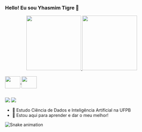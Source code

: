 ### Hello! Eu sou Yhasmim Tigre 🐯

<div align="center">
  <a href="https://github.com/YhasmimTigre">
  <img height="180em" src="https://github-readme-stats.vercel.app/api?username=YhasmimTigre&show_icons=true&theme=dracula&include_all_commits=true&count_private=true"/>
  <img height="180em" src="https://github-readme-stats.vercel.app/api/top-langs/?username=YhasmimTigre&layout=compact&langs_count=7&theme=dracula"/>
</div>
<div style="display: inline_block"><br>
  <img align="center" height="40" width="50" src="https://cdn.jsdelivr.net/gh/devicons/devicon/icons/python/python-original.svg">
  <img align="center" height="40" width="50" src="https://cdn.jsdelivr.net/gh/devicons/devicon/icons/c/c-original.svg" />
  
</div>
  
 ##
  
 </div>
  
  <a href = "mailto:yhasmimtigre@gmail.com"><img src="https://img.shields.io/badge/Gmail-D14836?style=for-the-badge&logo=gmail&logoColor=white" target="_blank"></a>
  <a href="https://www.linkedin.com/in/yhasmim-tigre-1696701a1/" target="_blank"><img src="https://img.shields.io/badge/-LinkedIn-%230077B5?style=for-the-badge&logo=linkedin&logoColor=white" target="_blank"></a> 

  * 🤖 Estudo Ciência de Dados e Inteligência Artificial na UFPB
  * 🦾 Estou aqui para aprender e dar o meu melhor! 

![Snake animation](https://github.com/YhasmimTigre/YhasmimTigre/blob/output/github-contribution-grid-snake.svg)
